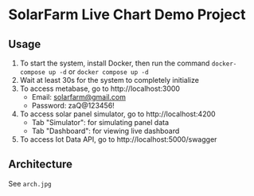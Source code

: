 # SolarFarm Live Chart Demo Project

## Usage

1. To start the system, install Docker, then run the command `docker-compose up -d` or `docker compose up -d`
2. Wait at least 30s for the system to completely initialize
3. To access metabase, go to http://localhost:3000
   - Email: solarfarm@gmail.com
   - Password: zaQ@123456!
4. To access solar panel simulator, go to http://localhost:4200
   - Tab "Simulator": for simulating panel data
   - Tab "Dashboard": for viewing live dashboard
5. To access Iot Data API, go to http://localhost:5000/swagger

## Architecture

See `arch.jpg`
